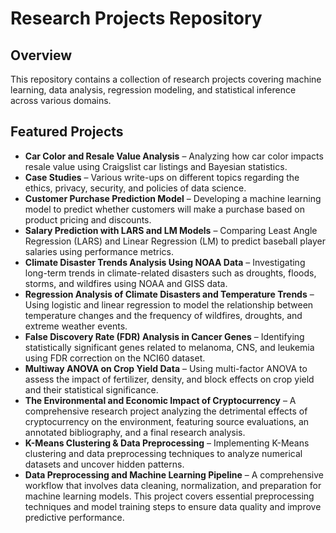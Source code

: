 # Research Projects Repository

## Overview

This repository contains a collection of research projects covering machine learning, data analysis, regression modeling, and statistical inference across various domains.

## Featured Projects

-   **Car Color and Resale Value Analysis** – Analyzing how car color impacts resale value using Craigslist car listings and Bayesian statistics.
-   **Case Studies** – Various write-ups on different topics regarding the ethics, privacy, security, and policies of data science.
-   **Customer Purchase Prediction Model** – Developing a machine learning model to predict whether customers will make a purchase based on product pricing and discounts.
-   **Salary Prediction with LARS and LM Models** – Comparing Least Angle Regression (LARS) and Linear Regression (LM) to predict baseball player salaries using performance metrics.
-   **Climate Disaster Trends Analysis Using NOAA Data** – Investigating long-term trends in climate-related disasters such as droughts, floods, storms, and wildfires using NOAA and GISS data.
-   **Regression Analysis of Climate Disasters and Temperature Trends** – Using logistic and linear regression to model the relationship between temperature changes and the frequency of wildfires, droughts, and extreme weather events.
-   **False Discovery Rate (FDR) Analysis in Cancer Genes** – Identifying statistically significant genes related to melanoma, CNS, and leukemia using FDR correction on the NCI60 dataset.
-   **Multiway ANOVA on Crop Yield Data** – Using multi-factor ANOVA to assess the impact of fertilizer, density, and block effects on crop yield and their statistical significance.
-   **The Environmental and Economic Impact of Cryptocurrency** – A comprehensive research project analyzing the detrimental effects of cryptocurrency on the environment, featuring source evaluations, an annotated bibliography, and a final research analysis.
-   **K-Means Clustering & Data Preprocessing** – Implementing K-Means clustering and data preprocessing techniques to analyze numerical datasets and uncover hidden patterns.
-   **Data Preprocessing and Machine Learning Pipeline** – A comprehensive workflow that involves data cleaning, normalization, and preparation for machine learning models. This project covers essential preprocessing techniques and model training steps to ensure data quality and improve predictive performance.
